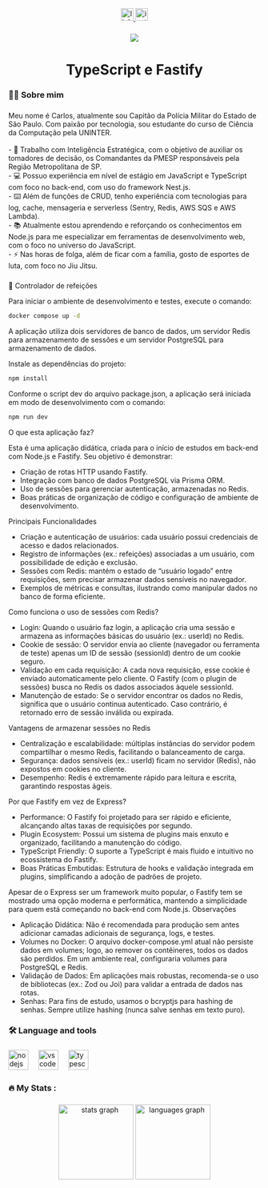 <div align="center">
  <a href="www.linkedin.com/in/carlos-campanari" target="_blank">
    <img src="https://img.shields.io/static/v1?message=LinkedIn&logo=linkedin&label=&color=0077B5&logoColor=white&labelColor=&style=for-the-badge" height="25" alt="linkedin logo"  />
  </a>
  <a href="instagram.com/campanaricarlos" target="_blank">
    <img src="https://img.shields.io/static/v1?message=Instagram&logo=instagram&label=&color=E4405F&logoColor=white&labelColor=&style=for-the-badge" height="25" alt="instagram logo"  />
  </a>
</div>

###

<div align="center">
  <img src="https://visitor-badge.laobi.icu/badge?page_id=ccampa896.ccampa896&"  />
</div>

###

<h1 align="center">TypeScript e Fastify</h1>

###

<h3 align="left">👩‍💻  Sobre mim</h3>

###

<p align="left">Meu nome é Carlos, atualmente sou Capitão da Polícia Militar do Estado de São Paulo. Com paixão por tecnologia, sou estudante do curso de Ciência da Computação pela UNINTER.<br><br>- 🔭 Trabalho com Inteligência Estratégica, com o objetivo de auxiliar os tomadores de decisão, os Comandantes da PMESP responsáveis pela Região Metropolitana de SP.<br>- 💻 Possuo experiência em nível de estágio em JavaScript e TypeScript com foco no back-end, com uso do framework Nest.js.<br>- ⌨️ Além de funções de CRUD, tenho experiência com tecnologias para log, cache, mensageria e serverless (Sentry, Redis, AWS SQS e AWS Lambda).<br>- 📚 Atualmente estou aprendendo e reforçando os conhecimentos em Node.js para me especializar em ferramentas de desenvolvimento web, com o foco no universo do JavaScript.<br>- ⚡ Nas horas de folga, além de ficar com a família, gosto de esportes de luta, com foco no Jiu Jitsu.</p>

###

<p align="left">💎 Controlador de refeições</p>

Para iniciar o ambiente de desenvolvimento e testes, execute o comando:

```bash
docker compose up -d
```

A aplicação utiliza dois servidores de banco de dados, um servidor Redis para armazenamento de sessões e um servidor PostgreSQL para armazenamento de dados.

Instale as dependências do projeto:

```bash
npm install
```

Conforme o script dev do arquivo package.json, a aplicação será iniciada em modo de desenvolvimento com o comando:

```bash
npm run dev
```

O que esta aplicação faz?

Esta é uma aplicação didática, criada para o início de estudos em back-end com Node.js e Fastify. Seu objetivo é demonstrar:

- Criação de rotas HTTP usando Fastify.
- Integração com banco de dados PostgreSQL via Prisma ORM.
- Uso de sessões para gerenciar autenticação, armazenadas no Redis.
- Boas práticas de organização de código e configuração de ambiente de desenvolvimento.

Principais Funcionalidades

- Criação e autenticação de usuários: cada usuário possui credenciais de acesso e dados relacionados.
- Registro de informações (ex.: refeições) associadas a um usuário, com possibilidade de edição e exclusão.
- Sessões com Redis: mantém o estado de “usuário logado” entre requisições, sem precisar armazenar dados sensíveis no navegador.
- Exemplos de métricas e consultas, ilustrando como manipular dados no banco de forma eficiente.

Como funciona o uso de sessões com Redis?

- Login: Quando o usuário faz login, a aplicação cria uma sessão e armazena as informações básicas do usuário (ex.: userId) no Redis.
- Cookie de sessão: O servidor envia ao cliente (navegador ou ferramenta de teste) apenas um ID de sessão (sessionId) dentro de um cookie seguro.
- Validação em cada requisição: A cada nova requisição, esse cookie é enviado automaticamente pelo cliente. O Fastify (com o plugin de sessões) busca no Redis os dados associados àquele sessionId.
- Manutenção de estado: Se o servidor encontrar os dados no Redis, significa que o usuário continua autenticado. Caso contrário, é retornado erro de sessão inválida ou expirada.

Vantagens de armazenar sessões no Redis

- Centralização e escalabilidade: múltiplas instâncias do servidor podem compartilhar o mesmo Redis, facilitando o balanceamento de carga.
- Segurança: dados sensíveis (ex.: userId) ficam no servidor (Redis), não expostos em cookies no cliente.
- Desempenho: Redis é extremamente rápido para leitura e escrita, garantindo respostas ágeis.

Por que Fastify em vez de Express?

- Performance: O Fastify foi projetado para ser rápido e eficiente, alcançando altas taxas de requisições por segundo.
- Plugin Ecosystem: Possui um sistema de plugins mais enxuto e organizado, facilitando a manutenção do código.
- TypeScript Friendly: O suporte a TypeScript é mais fluido e intuitivo no ecossistema do Fastify.
- Boas Práticas Embutidas: Estrutura de hooks e validação integrada em plugins, simplificando a adoção de padrões de projeto.

Apesar de o Express ser um framework muito popular, o Fastify tem se mostrado uma opção moderna e performática, mantendo a simplicidade para quem está começando no back-end com Node.js.
Observações

- Aplicação Didática: Não é recomendada para produção sem antes adicionar camadas adicionais de segurança, logs, e testes.
- Volumes no Docker: O arquivo docker-compose.yml atual não persiste dados em volumes; logo, ao remover os contêineres, todos os dados são perdidos. Em um ambiente real, configuraria volumes para PostgreSQL e Redis.
- Validação de Dados: Em aplicações mais robustas, recomenda-se o uso de bibliotecas (ex.: Zod ou Joi) para validar a entrada de dados nas rotas.
- Senhas: Para fins de estudo, usamos o bcryptjs para hashing de senhas. Sempre utilize hashing (nunca salve senhas em texto puro).

###

<h3 align="left">🛠 Language and tools</h3>

###

<div align="left">
  <img src="https://cdn.jsdelivr.net/gh/devicons/devicon/icons/nodejs/nodejs-original.svg" height="40" alt="nodejs logo"  />
  <img width="12" />
  <img src="https://cdn.jsdelivr.net/gh/devicons/devicon/icons/vscode/vscode-original.svg" height="40" alt="vscode logo"  />
  <img width="12" />
  <img src="https://cdn.jsdelivr.net/gh/devicons/devicon/icons/typescript/typescript-original.svg" height="40" alt="typescript logo"  />
</div>

###

<h3 align="left">🔥   My Stats :</h3>

###

<div align="center">
  <img src="https://github-readme-stats.vercel.app/api?username=ccampa896&hide_title=false&hide_rank=false&show_icons=true&include_all_commits=true&count_private=true&disable_animations=false&theme=dracula&locale=en&hide_border=false&order=1" height="150" alt="stats graph"  />
  <img src="https://github-readme-stats.vercel.app/api/top-langs?username=ccampa896&locale=en&hide_title=false&layout=compact&card_width=320&langs_count=5&theme=dracula&hide_border=false&order=2" height="150" alt="languages graph"  />
</div>

###
